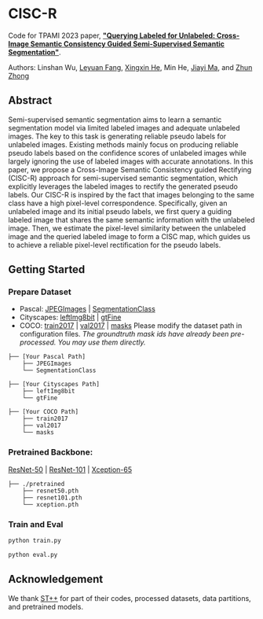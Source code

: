 # CISC-R
Code for TPAMI 2023 paper, [**"Querying Labeled for Unlabeled: Cross-Image Semantic Consistency Guided Semi-Supervised Semantic Segmentation"**](https://www.leyuanfang.com/wp-content/uploads/2022/12/TPAMI_CISC_R.pdf).

Authors: Linshan Wu, <a href="https://scholar.google.com/citations?hl=en&user=Gfa4nasAAAAJ">Leyuan Fang</a>, <a href="https://scholar.google.com/citations?hl=zh-CN&user=bHSKDuYAAAAJ">Xingxin He</a>, Min He, <a href="https://scholar.google.com/citations?hl=zh-CN&user=73trMQkAAAAJ">Jiayi Ma</a>, and <a href="https://scholar.google.com/citations?user=nZizkQ0AAAAJ&hl">Zhun Zhong</a>

## Abstract
Semi-supervised semantic segmentation aims to learn a semantic segmentation model via limited labeled images and
adequate unlabeled images. The key to this task is generating reliable pseudo labels for unlabeled images. Existing methods mainly
focus on producing reliable pseudo labels based on the confidence scores of unlabeled images while largely ignoring the use of
labeled images with accurate annotations. In this paper, we propose a Cross-Image Semantic Consistency guided Rectifying (CISC-R)
approach for semi-supervised semantic segmentation, which explicitly leverages the labeled images to rectify the generated pseudo
labels. Our CISC-R is inspired by the fact that images belonging to the same class have a high pixel-level correspondence. Specifically,
given an unlabeled image and its initial pseudo labels, we first query a guiding labeled image that shares the same semantic
information with the unlabeled image. Then, we estimate the pixel-level similarity between the unlabeled image and the queried labeled
image to form a CISC map, which guides us to achieve a reliable pixel-level rectification for the pseudo labels.

## Getting Started
### Prepare Dataset
- Pascal: [JPEGImages](http://host.robots.ox.ac.uk/pascal/VOC/voc2012/VOCtrainval_11-May-2012.tar) | [SegmentationClass](https://drive.google.com/file/d/1ikrDlsai5QSf2GiSUR3f8PZUzyTubcuF/view?usp=sharing)
- Cityscapes: [leftImg8bit](https://www.cityscapes-dataset.com/file-handling/?packageID=3) | [gtFine](https://drive.google.com/file/d/1E_27g9tuHm6baBqcA7jct_jqcGA89QPm/view?usp=sharing)
- COCO: [train2017](http://images.cocodataset.org/zips/train2017.zip) | [val2017](http://images.cocodataset.org/zips/val2017.zip) | [masks](https://drive.google.com/file/d/166xLerzEEIbU7Mt1UGut-3-VN41FMUb1/view?usp=sharing)
Please modify the dataset path in configuration files.
*The groundtruth mask ids have already been pre-processed. You may use them directly.*
```
├── [Your Pascal Path]
    ├── JPEGImages
    └── SegmentationClass
    
├── [Your Cityscapes Path]
    ├── leftImg8bit
    └── gtFine
    
├── [Your COCO Path]
    ├── train2017
    ├── val2017
    └── masks
```
### Pretrained Backbone:
[ResNet-50](https://download.pytorch.org/models/resnet50-0676ba61.pth) | [ResNet-101](https://download.pytorch.org/models/resnet101-63fe2227.pth) | [Xception-65](https://drive.google.com/open?id=1_j_mE07tiV24xXOJw4XDze0-a0NAhNVi)
```
├── ./pretrained
    ├── resnet50.pth
    ├── resnet101.pth
    └── xception.pth
```
### Train and Eval
```bash 
python train.py
```
```bash 
python eval.py
```
## Acknowledgement
We thank [ST++](https://github.com/LiheYoung/ST-PlusPlus) for part of their codes, processed datasets, data partitions, and pretrained models.
